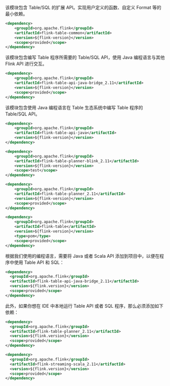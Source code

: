 
该模块包含 Table/SQL 的扩展 API。实现用户定义的函数、自定义 Format 等的最小依赖。
```xml
<dependency>
    <groupId>org.apache.flink</groupId>
    <artifactId>flink-table-common</artifactId>
    <version>${flink-version}</version>
    <scope>provided</scope>
</dependency>
```
该模块包含编写 Table 程序所需要的 Table/SQL API，使用 Java 编程语言与其他 Flink API 进行交互。
```xml
<dependency>
    <groupId>org.apache.flink</groupId>
    <artifactId>flink-table-api-java-bridge_2.11</artifactId>
    <version>${flink-version}</version>
    <scope>provided</scope>
</dependency>
```
该模块包含使用 Java 编程语言在 Table 生态系统中编写 Table 程序的 Table/SQL API。
```xml
<dependency>
    <groupId>org.apache.flink</groupId>
    <artifactId>flink-table-api-java</artifactId>
    <version>${flink-version}</version>
</dependency>
```

```xml
<dependency>
    <groupId>org.apache.flink</groupId>
    <artifactId>flink-table-planner-blink_2.11</artifactId>
    <version>${flink-version}</version>
    <scope>test</scope>
</dependency>
```

```xml
<dependency>
    <groupId>org.apache.flink</groupId>
    <artifactId>flink-table-planner_2.11</artifactId>
    <version>${flink-version}</version>
    <scope>provided</scope>
</dependency>
```

```xml
<dependency>
    <groupId>org.apache.flink</groupId>
    <artifactId>flink-table</artifactId>
    <version>${flink-version}</version>
    <type>pom</type>
    <scope>provided</scope>
</dependency>
```

根据我们使用的编程语言，需要将 Java 或者 Scala API 添加到项目中，以便在程序中使用 Table API 和 SQL：
```xml
<dependency>
  <groupId>org.apache.flink</groupId>
  <artifactId>flink-table-api-java-bridge_2.11</artifactId>
  <version>${flink.version}</version>
  <scope>provided</scope>
</dependency>
```

此外，如果你想在 IDE 中本地运行 Table API 或者 SQL 程序，那么必须添加如下依赖：
```xml
<dependency>
  <groupId>org.apache.flink</groupId>
  <artifactId>flink-table-planner_2.11</artifactId>
  <version>${flink.version}</version>
  <scope>provided</scope>
</dependency>

<dependency>
  <groupId>org.apache.flink</groupId>
  <artifactId>flink-streaming-scala_2.11</artifactId>
  <version>${flink.version}</version>
  <scope>provided</scope>
</dependency>
```
